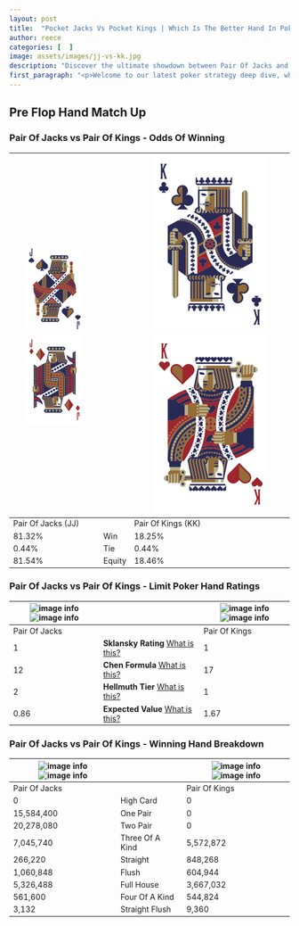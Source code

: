 ```yaml
---
layout: post
title:  "Pocket Jacks Vs Pocket Kings | Which Is The Better Hand In Poker? A Complete Guide"
author: reece
categories: [  ]
image: assets/images/jj-vs-kk.jpg
description: "Discover the ultimate showdown between Pair Of Jacks and Pair Of Kings in poker! Uncover the odds, strategies, and scenarios where one hand triumphs over the other. Get ready to up your poker game with this thrilling analysis."
first_paragraph: "<p>Welcome to our latest poker strategy deep dive, where we're pitting two distinct hands against each other in a high-stakes showdown: Pair Of Jacks vs Pair Of Kings.</p><p>In the dynamic world of poker, every decision counts, and knowing which hand holds the upper hand is key to your success at the table.</p><p>In this article, we'll dissect these two hands, explore the scenarios where one dominates the other, and equip you with the knowledge to make strategic choices that can tip the odds in your favor.</p><p>Get ready to unravel the intriguing dynamics of these poker hands and elevate your game to new heights.</p>"
---
```




[comment]: # (sp0)

## Pre Flop Hand Match Up

<div class="table hand-ratings" markdown="1"> 



### Pair Of Jacks vs Pair Of Kings - Odds Of Winning


    
| ![image info](assets/images/hand1/J.png) ![image info](assets/images/hand1/Jo.png) |  | ![image info](assets/images/hand2/K.png) ![image info](assets/images/hand2/Ko.png) |
| -------- | -------- | -------- |
| Pair Of Jacks (JJ) |  | Pair Of Kings (KK) |
| 81.32% | Win | 18.25% |
| 0.44% | Tie | 0.44% |
| 81.54% | Equity | 18.46% |




[comment]: # (sp1)



### Pair Of Jacks vs Pair Of Kings - Limit Poker Hand Ratings


    
| ![image info](https://www.riverpairs.com/assets/images/hand1/J.png) ![image info](https://www.riverpairs.com/assets/images/hand1/Jo.png) |  | ![image info](https://www.riverpairs.com/assets/images/hand2/K.png) ![image info](https://www.riverpairs.com/assets/images/hand2/Ko.png) |
| -------- | -------- | -------- |
| Pair Of Jacks |  | Pair Of Kings |
| 1 | **Sklansky Rating** [What is this?](/sklansky-rating-explained) | 1 |
| 12 | **Chen Formula** [What is this?](/chen-formula-explained) | 17 |
| 2 | **Hellmuth Tier** [What is this?](/Hellmuth-tier-explained) | 1 |
| 0.86 | **Expected Value** [What is this?](/expected-value-explained) | 1.67 |




[comment]: # (sp2)



### Pair Of Jacks vs Pair Of Kings - Winning Hand Breakdown


    
| ![image info](https://www.riverpairs.com/assets/images/hand1/J.png) ![image info](https://www.riverpairs.com/assets/images/hand1/Jo.png) |  | ![image info](https://www.riverpairs.com/assets/images/hand2/K.png) ![image info](https://www.riverpairs.com/assets/images/hand2/Ko.png) |
| -------- | -------- | -------- |
| Pair Of Jacks |  | Pair Of Kings |
| 0 | High Card | 0 |
| 15,584,400 | One Pair | 0 |
| 20,278,080 | Two Pair | 0 |
| 7,045,740 | Three Of A Kind | 5,572,872 |
| 266,220 | Straight | 848,268 |
| 1,060,848 | Flush | 604,944 |
| 5,326,488 | Full House | 3,667,032 |
| 561,600 | Four Of A Kind | 544,824 |
| 3,132 | Straight Flush | 9,360 |




[comment]: # (sp3)



</div>

[comment]: # (sp4)



[comment]: # (sp5)


